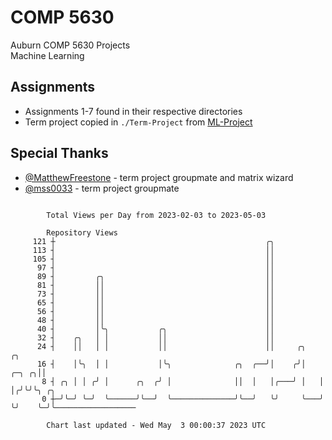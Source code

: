 # COMP 5630
Auburn COMP 5630 Projects  
Machine Learning

## Assignments
- Assignments 1-7 found in their respective directories
- Term project copied in `./Term-Project` from [ML-Project](https://github.com/wumphlett/ML-Project)

## Special Thanks
- [@MatthewFreestone](https://github.com/MatthewFreestone) - term project groupmate and matrix wizard
- [@mss0033](https://github.com/mss0033) - term project groupmate

```

        Total Views per Day from 2023-02-03 to 2023-05-03

        Repository Views
     121 ┼                                               ╭╮
     113 ┤                                               ││
     105 ┤                                               ││
      97 ┤                                               ││
      89 ┤         ╭╮                                    ││
      81 ┤         ││                                    ││
      73 ┤         ││                                    ││
      65 ┤         ││                                    ││
      56 ┤         ││                                    ││
      48 ┤         ││                                    ││
      40 ┤         │╰╮           ╭╮                      ││
      32 ┤    ╭╮   │ │           ││                      ││
      24 ┤    ││   │ │           ││                      ││     ╭╮         ╭╮
      16 ┤    │╰╮  │ │           │╰╮              ╭╮  ╭──╯│    ╭╯│   ╭─╮ ╭╮││
       8 ┤ ╭╮ │ │ ╭╯ │      ╭╮  ╭╯ │              ││  │   │╭───╯ │   │ │╭╯╰╯╰╮ ╭╮
       0 ┼─╯╰─╯ ╰─╯  ╰──────╯╰──╯  ╰──────────────╯╰──╯   ╰╯     ╰───╯ ╰╯    ╰─╯╰──────────────────

        Chart last updated - Wed May  3 00:00:37 2023 UTC
        
```
